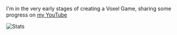 I'm in the very early stages of creating a Voxel Game, sharing some progress on [my YouTube](https://youtube.com/c/GabeRundlett)

![Stats](https://github-readme-stats.vercel.app/api?username=GabeRundlett&theme=dark&hide_border=1)
